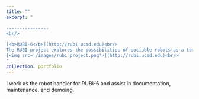 ```yaml
---
title: ""
excerpt: "  
  
----------------
<br/>

[<b>RUBI-6</b>](http://rubi.ucsd.edu)<br/>
The RUBI project explores the possibilities of sociable robots as a tool for education and enrichment for toddlers in early childhood education environments.<br/>
[<img src='/images/rubi_project.png'>](http://rubi.ucsd.edu)<br/>
"
collection: portfolio
---
```


I work as the robot handler for RUBI-6 and assist in documentation, maintenance, and demoing.
